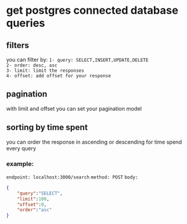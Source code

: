# get postgres connected database queries

## filters
you can filter by: 
`1- query: SELECT,INSERT,UPDATE,DELETE`<br />
`2- order: desc, asc`<br />
`3- limit: limit the responses`<br />
`4- offset: add offset for your response`<br />

## pagination
with limit and offset you can set your pagination model

## sorting by time spent
you can order the response in ascending or descending for time spend every query

### example:
`endpoint: localhost:3000/search`
`method: POST`
`body:`
```json
{
    "query":"SELECT",
    "limit":100,
    "offset":0,
    "order":"asc"
}
 ```
